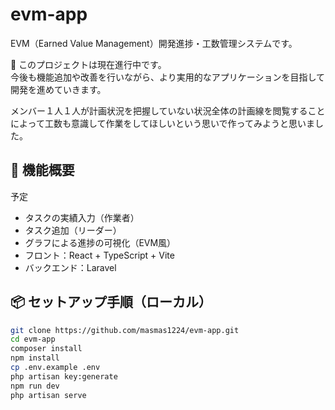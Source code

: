 # evm-app

EVM（Earned Value Management）開発進捗・工数管理システムです。

📌 このプロジェクトは現在進行中です。  
今後も機能追加や改善を行いながら、より実用的なアプリケーションを目指して開発を進めていきます。

メンバー１人１人が計画状況を把握していない状況全体の計画線を閲覧することによって工数も意識して作業をしてほしいという思いで作ってみようと思いました。

## 🔧 機能概要
予定

- タスクの実績入力（作業者）
- タスク追加（リーダー）
- グラフによる進捗の可視化（EVM風）
- フロント：React + TypeScript + Vite
- バックエンド：Laravel

## 📦 セットアップ手順（ローカル）

```bash
git clone https://github.com/masmas1224/evm-app.git
cd evm-app
composer install
npm install
cp .env.example .env
php artisan key:generate
npm run dev
php artisan serve
